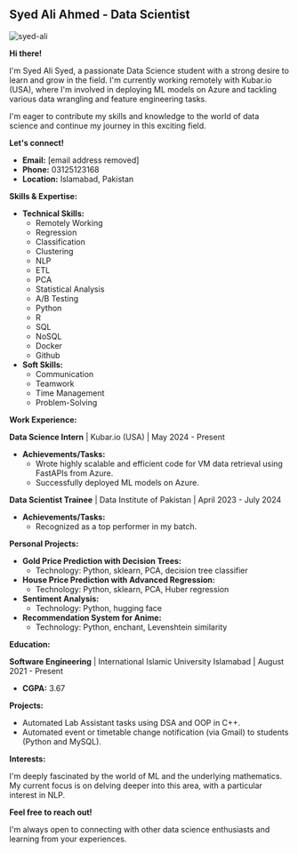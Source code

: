 ## Syed Ali Ahmed - Data Scientist
![syed-ali](https://github.com/oneAsad1/Online-Resume/assets/94337428/8a74ab1c-f92e-4479-a8ac-27070535664f)

**Hi there!**

I'm Syed Ali Syed, a passionate Data Science student with a strong desire to learn and grow in the field. I'm currently working remotely with Kubar.io (USA), where I'm involved in deploying ML models on Azure and tackling various data wrangling and feature engineering tasks.

I'm eager to contribute my skills and knowledge to the world of data science and continue my journey in this exciting field.

**Let's connect!**

* **Email:** [email address removed]
* **Phone:** 03125123168
* **Location:** Islamabad, Pakistan

**Skills & Expertise:**

* **Technical Skills:**
    * Remotely Working
    * Regression
    * Classification
    * Clustering
    * NLP
    * ETL
    * PCA
    * Statistical Analysis
    * A/B Testing
    * Python
    * R
    * SQL
    * NoSQL
    * Docker
    * Github
* **Soft Skills:**
    * Communication
    * Teamwork
    * Time Management
    * Problem-Solving

**Work Experience:**

**Data Science Intern** | Kubar.io (USA) | May 2024 - Present

* **Achievements/Tasks:**
    * Wrote highly scalable and efficient code for VM data retrieval using FastAPIs from Azure.
    * Successfully deployed ML models on Azure.

**Data Scientist Trainee** | Data Institute of Pakistan | April 2023 - July 2024

* **Achievements/Tasks:**
    * Recognized as a top performer in my batch.

**Personal Projects:**

* **Gold Price Prediction with Decision Trees:**
    * Technology: Python, sklearn, PCA, decision tree classifier
* **House Price Prediction with Advanced Regression:**
    * Technology: Python, sklearn, PCA, Huber regression
* **Sentiment Analysis:**
    * Technology: Python, hugging face
* **Recommendation System for Anime:**
    * Technology: Python, enchant, Levenshtein similarity

**Education:**

**Software Engineering** | International Islamic University Islamabad | August 2021 - Present

* **CGPA:** 3.67

**Projects:**

* Automated Lab Assistant tasks using DSA and OOP in C++.
* Automated event or timetable change notification (via Gmail) to students (Python and MySQL).

**Interests:**

I'm deeply fascinated by the world of ML and the underlying mathematics. My current focus is on delving deeper into this area, with a particular interest in NLP.

**Feel free to reach out!**

I'm always open to connecting with other data science enthusiasts and learning from your experiences.

